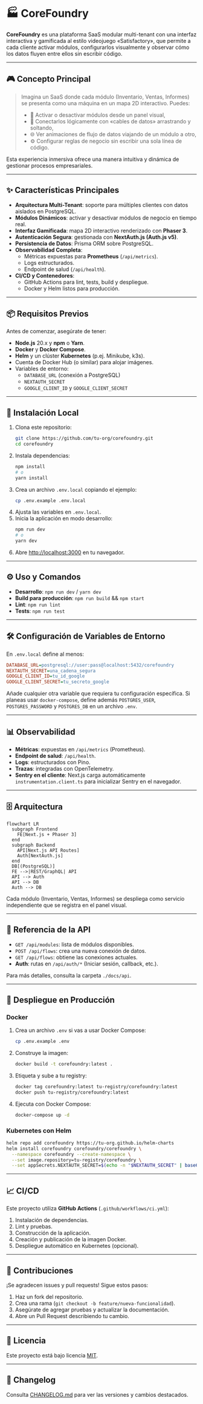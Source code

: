 # 🏭 CoreFoundry

**CoreFoundry** es una plataforma SaaS modular multi-tenant con una interfaz interactiva y gamificada al estilo videojuego «Satisfactory», que permite a cada cliente activar módulos, configurarlos visualmente y observar cómo los datos fluyen entre ellos sin escribir código.

---

## 🎮 Concepto Principal

> Imagina un SaaS donde cada módulo (Inventario, Ventas, Informes) se presenta como una máquina en un mapa 2D interactivo. Puedes:
>
> - 🔧 Activar o desactivar módulos desde un panel visual,
> - 🔌 Conectarlos lógicamente con «cables de datos» arrastrando y soltando,
> - 🌐 Ver animaciones de flujo de datos viajando de un módulo a otro,
> - ⚙️ Configurar reglas de negocio sin escribir una sola línea de código.

Esta experiencia inmersiva ofrece una manera intuitiva y dinámica de gestionar procesos empresariales.

---

## ✨ Características Principales

- **Arquitectura Multi-Tenant**: soporte para múltiples clientes con datos aislados en PostgreSQL.
- **Módulos Dinámicos**: activar y desactivar módulos de negocio en tiempo real.
- **Interfaz Gamificada**: mapa 2D interactivo renderizado con **Phaser 3**.
- **Autenticación Segura**: gestionada con **NextAuth.js (Auth.js v5)**.
- **Persistencia de Datos**: Prisma ORM sobre PostgreSQL.
- **Observabilidad Completa**:
    - Métricas expuestas para **Prometheus** (`/api/metrics`).
    - Logs estructurados.
    - Endpoint de salud (`/api/health`).
- **CI/CD y Contenedores**:
    - GitHub Actions para lint, tests, build y despliegue.
    - Docker y Helm listos para producción.

---

## 📦 Requisitos Previos

Antes de comenzar, asegúrate de tener:

- **Node.js** 20.x y **npm** o **Yarn**.
- **Docker** y **Docker Compose**.
- **Helm** y un clúster **Kubernetes** (p.ej. Minikube, k3s).
- Cuenta de Docker Hub (o similar) para alojar imágenes.
- Variables de entorno:
    - `DATABASE_URL` (conexión a PostgreSQL)
    - `NEXTAUTH_SECRET`
    - `GOOGLE_CLIENT_ID` y `GOOGLE_CLIENT_SECRET`

---

## 🔧 Instalación Local

1. Clona este repositorio:
   ```bash
   git clone https://github.com/tu-org/corefoundry.git
   cd corefoundry
   ```
2. Instala dependencias:
   ```bash
   npm install
   # o
   yarn install
   ```
3. Crea un archivo `.env.local` copiando el ejemplo:
   ```bash
   cp .env.example .env.local
   ```
4. Ajusta las variables en `.env.local`.
5. Inicia la aplicación en modo desarrollo:
   ```bash
   npm run dev
   # o
   yarn dev
   ```
6. Abre [http://localhost:3000](http://localhost:3000) en tu navegador.

---

## ⚙️ Uso y Comandos

- **Desarrollo**: `npm run dev` / `yarn dev`
- **Build para producción**: `npm run build` && `npm start`
- **Lint**: `npm run lint`
- **Tests**: `npm run test`

---

## 🛠️ Configuración de Variables de Entorno

En `.env.local` define al menos:

```ini
DATABASE_URL=postgresql://user:pass@localhost:5432/corefoundry
NEXTAUTH_SECRET=una_cadena_segura
GOOGLE_CLIENT_ID=tu_id_google
GOOGLE_CLIENT_SECRET=tu_secreto_google
```

Añade cualquier otra variable que requiera tu configuración específica.
Si planeas usar `docker-compose`, define además `POSTGRES_USER`,
`POSTGRES_PASSWORD` y `POSTGRES_DB` en un archivo `.env`.

---

## 📊 Observabilidad

- **Métricas**: expuestas en `/api/metrics` (Prometheus).
- **Endpoint de salud**: `/api/health`.
- **Logs**: estructurados con Pino.
- **Trazas**: integradas con OpenTelemetry.
- **Sentry en el cliente**: Next.js carga automáticamente `instrumentation.client.ts` para inicializar Sentry en el navegador.

---

## 🗄️ Arquitectura

```mermaid
flowchart LR
  subgraph Frontend
    FE[Next.js + Phaser 3]
  end
  subgraph Backend
    API[Next.js API Routes]
    Auth[NextAuth.js]
  end
  DB[(PostgreSQL)]
  FE -->|REST/GraphQL| API
  API --> Auth
  API --> DB
  Auth --> DB
```

Cada módulo (Inventario, Ventas, Informes) se despliega como servicio independiente que se registra en el panel visual.

---

## 📝 Referencia de la API

- `GET /api/modules`: lista de módulos disponibles.
- `POST /api/flows`: crea una nueva conexión de datos.
- `GET /api/flows`: obtiene las conexiones actuales.
- **Auth**: rutas en `/api/auth/*` (Iniciar sesión, callback, etc.).

Para más detalles, consulta la carpeta `./docs/api`.

---

## 🚀 Despliegue en Producción

### Docker

1. Crea un archivo `.env` si vas a usar Docker Compose:
   ```bash
   cp .env.example .env
   ```
2. Construye la imagen:
   ```bash
   docker build -t corefoundry:latest .
   ```
3. Etiqueta y sube a tu registry:
   ```bash
   docker tag corefoundry:latest tu-registry/corefoundry:latest
   docker push tu-registry/corefoundry:latest
   ```
4. Ejecuta con Docker Compose:
   ```bash
   docker-compose up -d
   ```

### Kubernetes con Helm

```bash
helm repo add corefoundry https://tu-org.github.io/helm-charts
helm install corefoundry corefoundry/corefoundry \
  --namespace corefoundry --create-namespace \
  --set image.repository=tu-registry/corefoundry \
  --set appSecrets.NEXTAUTH_SECRET=$(echo -n "$NEXTAUTH_SECRET" | base64)
```

---

## 📈 CI/CD

Este proyecto utiliza **GitHub Actions** (`.github/workflows/ci.yml`):

1. Instalación de dependencias.
2. Lint y pruebas.
3. Construcción de la aplicación.
4. Creación y publicación de la imagen Docker.
5. Despliegue automático en Kubernetes (opcional).

---

## 🤝 Contribuciones

¡Se agradecen issues y pull requests! Sigue estos pasos:

1. Haz un fork del repositorio.
2. Crea una rama (`git checkout -b feature/nueva-funcionalidad`).
3. Asegúrate de agregar pruebas y actualizar la documentación.
4. Abre un Pull Request describiendo tu cambio.

---

## 📜 Licencia

Este proyecto está bajo licencia [MIT](LICENSE).

---

## 📅 Changelog

Consulta [CHANGELOG.md](./CHANGELOG.md) para ver las versiones y cambios destacados.

